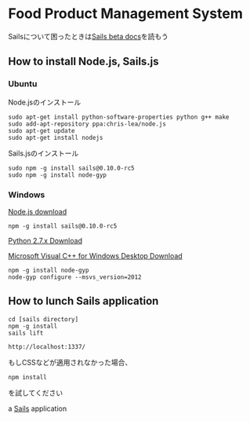 # Food Product Management System

Sailsについて困ったときは[Sails beta docs](http://beta.sailsjs.org/#/documentation)を読もう

## How to install Node.js, Sails.js

### Ubuntu

Node.jsのインストール

    sudo apt-get install python-software-properties python g++ make
    sudo add-apt-repository ppa:chris-lea/node.js
    sudo apt-get update
    sudo apt-get install nodejs

Sails.jsのインストール

    sudo npm -g install sails@0.10.0-rc5
    sudo npm -g install node-gyp
    
### Windows

[Node.js download](http://nodejs.org/download/)

    npm -g install sails@0.10.0-rc5
    
[Python 2.7.x Download](https://www.python.org/download/)

[Microsoft Visual C++ for Windows Desktop Download](http://go.microsoft.com/?linkid=9816758)

    npm -g install node-gyp
    node-gyp configure --msvs_version=2012

## How to lunch Sails application

    cd [sails directory]
    npm -g install
    sails lift
    
    http://localhost:1337/
    
もしCSSなどが適用されなかった場合、
    
    npm install
    
を試してください    

a [Sails](http://sailsjs.org) application
